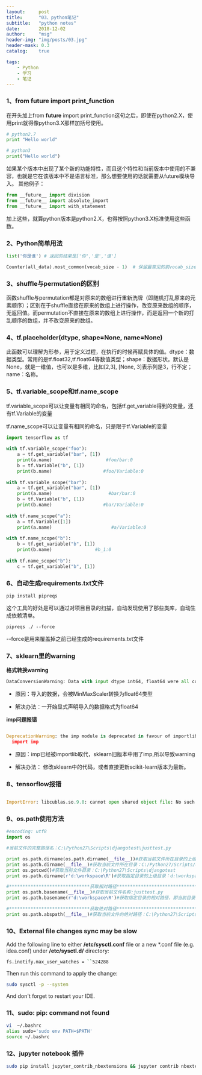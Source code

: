 ```yaml
---
layout:     post
title:      "03、python笔记"
subtitle:   "python notes"
date:       2018-12-02
author:     "msg"
header-img: "img/posts/03.jpg"
header-mask: 0.3
catalog:    true

tags:
    - Python
    - 学习
    - 笔记
---
```


### 1、from __future__ import print_function

在开头加上from __future__ import print_function这句之后，即使在python2.X，使用print就得像python3.X那样加括号使用。

```python
# python2.7
print "Hello world"

# python3
print("Hello world")
```

如果某个版本中出现了某个新的功能特性，而且这个特性和当前版本中使用的不兼容，也就是它在该版本中不是语言标准，那么想要使用的话就需要从future模块导入。
其他例子： 

```python
from __future__ import division 
from __future__ import absolute_import 
from __future__ import with_statement
 ```
 
加上这些，就算python版本是python2.X，也得按照python3.X标准使用这些函数。

### 2、Python简单用法

```python
list('你是谁') # 返回的结果是['你','是','谁']

Counter(all_data).most_common(vocab_size - 1)  # 保留最常见的前vocab_size - 1的data

```

### 3、shuffle与permutation的区别

函数shuffle与permutation都是对原来的数组进行重新洗牌（即随机打乱原来的元素顺序）；区别在于shuffle直接在原来的数组上进行操作，改变原来数组的顺序，无返回值。而permutation不直接在原来的数组上进行操作，而是返回一个新的打乱顺序的数组，并不改变原来的数组。

### 4、tf.placeholder(dtype, shape=None, name=None)

此函数可以理解为形参，用于定义过程，在执行的时候再赋具体的值。dtype：数据类型。常用的是tf.float32,tf.float64等数值类型；shape：数据形状。默认是None，就是一维值，也可以是多维，比如[2,3], [None, 3]表示列是3，行不定；name：名称。

### 5、tf.variable_scope和tf.name_scope

tf.variable_scope可以让变量有相同的命名，包括tf.get_variable得到的变量，还有tf.Variable的变量

tf.name_scope可以让变量有相同的命名，只是限于tf.Variable的变量

```python
import tensorflow as tf
 
with tf.variable_scope("foo"):
    a = tf.get_variable("bar", [1])
    print(a.name)                    #foo/bar:0
    b = tf.Variable("b", [1])
    print(b.name)                   #foo/Variable:0
 
with tf.variable_scope("bar"):
    a = tf.get_variable("bar", [1])
    print(a.name)                     #bar/bar:0
    b = tf.Variable("b", [1])
    print(b.name)                   #bar/Variable:0
 
with tf.name_scope("a"):
    a = tf.Variable([1])
    print(a.name)                      #a/Variable:0
 
with tf.name_scope("b"):
    b = tf.get_variable("b", [1])
    print(b.name)                #b_1:0
 
with tf.name_scope("b"):
    c = tf.get_variable("b", [1])

```

### 6、自动生成requirements.txt文件

```shell
pip install pipreqs

```

这个工具的好处是可以通过对项目目录的扫描，自动发现使用了那些类库，自动生成依赖清单。

```shell
pipreqs ./ --force

```

--force是用来覆盖掉之前已经生成的requirements.txt文件

### 7、sklearn里的warning

**格式转换warning**

```python
DataConversionWarning: Data with input dtype int64, float64 were all converted to float64 by MinMaxS
```

* 原因：导入的数据，会被MinMaxScaler转换为float64类型


* 解决办法：一开始显式声明导入的数据格式为float64

**imp问题报错**

```python

DeprecationWarning: the imp module is deprecated in favour of importlib; see the module's documentation for alternative uses
  import imp

```

* 原因：imp已经被importlib取代，sklearn旧版本中用了imp,所以导致warning

* 解决办法： 修改sklearn中的代码，或者直接更新scikit-learn版本为最新。

### 8、tensorflow报错

```python

ImportError: libcublas.so.9.0: cannot open shared object file: No such file or directory

```
### 9、os.path使用方法

```python
#encoding: utf8
import os

#当前文件的完整路径名：C:\Python27\Scripts\djangotest\justtest.py

print os.path.dirname(os.path.dirname(__file__))#获取当前文件所在目录的上级目录：C:/Python27/Scripts
print os.path.dirname(__file__)#获取当前文件所在目录：C:/Python27/Scripts/djangotest
print os.getcwd()#获取当前文件目录：C:\Python27\Scripts\djangotest
print os.path.dirname(r'd:\workspace\R')#获取指定目录的上级目录：d:\workspace

#******************************获取相对路径********************************************************
print os.path.basename(__file__)#获取当前文件名称:justtest.py
print os.path.basename(r'd:\workspace\R')#获取指定目录的相对路径，即当前目录名:R

#******************************获取绝对路径********************************************************
print os.path.abspath(__file__)#获取当前文件的绝对路径：C:\Python27\Scripts\djangotest\justtest.py
```
### 10、External file changes sync may be slow

Add the following line to either **/etc/sysctl.conf** file or a new *.conf file (e.g. idea.conf) under **/etc/sysctl.d/** directory:

```bash
fs.inotify.max_user_watches = ``524288
```

Then run this command to apply the change:

```bash
sudo sysctl -p --system
```

And don't forget to restart your IDE.

### 11、sudo: pip: command not found

```bash
vi  ~/.bashrc 
alias sudo='sudo env PATH=$PATH'
source ~/.bashrc
```

### 12、jupyter notebook 插件

```bash
sudo pip install jupyter_contrib_nbextensions && jupyter contrib nbextension install
```
